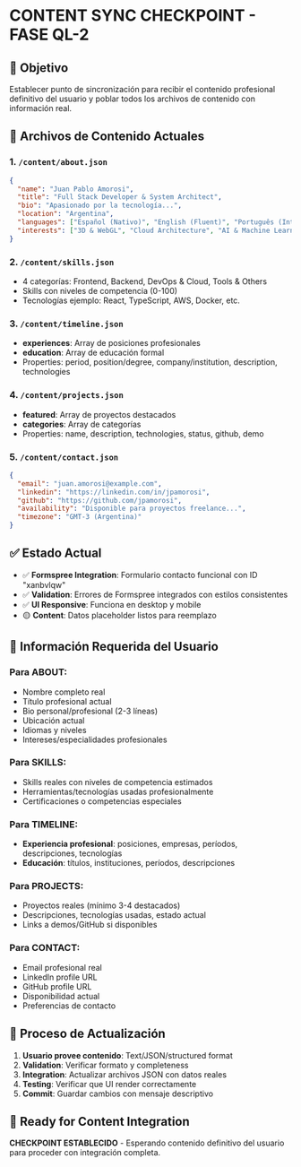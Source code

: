 # CONTENT SYNC CHECKPOINT - FASE QL-2

## 🎯 Objetivo
Establecer punto de sincronización para recibir el contenido profesional definitivo del usuario y poblar todos los archivos de contenido con información real.

## 📁 Archivos de Contenido Actuales

### 1. `/content/about.json`
```json
{
  "name": "Juan Pablo Amorosi",
  "title": "Full Stack Developer & System Architect", 
  "bio": "Apasionado por la tecnología...",
  "location": "Argentina",
  "languages": ["Español (Nativo)", "English (Fluent)", "Português (Intermediate)"],
  "interests": ["3D & WebGL", "Cloud Architecture", "AI & Machine Learning", ...]
}
```

### 2. `/content/skills.json`
- 4 categorías: Frontend, Backend, DevOps & Cloud, Tools & Others
- Skills con niveles de competencia (0-100)
- Tecnologías ejemplo: React, TypeScript, AWS, Docker, etc.

### 3. `/content/timeline.json`
- **experiences**: Array de posiciones profesionales
- **education**: Array de educación formal
- Properties: period, position/degree, company/institution, description, technologies

### 4. `/content/projects.json`
- **featured**: Array de proyectos destacados
- **categories**: Array de categorías
- Properties: name, description, technologies, status, github, demo

### 5. `/content/contact.json`
```json
{
  "email": "juan.amorosi@example.com",
  "linkedin": "https://linkedin.com/in/jpamorosi",
  "github": "https://github.com/jpamorosi", 
  "availability": "Disponible para proyectos freelance...",
  "timezone": "GMT-3 (Argentina)"
}
```

## ✅ Estado Actual
- ✅ **Formspree Integration**: Formulario contacto funcional con ID "xanbvlqw"
- ✅ **Validation**: Errores de Formspree integrados con estilos consistentes
- ✅ **UI Responsive**: Funciona en desktop y mobile
- 🟡 **Content**: Datos placeholder listos para reemplazo

## 📝 Información Requerida del Usuario

### Para ABOUT:
- Nombre completo real
- Título profesional actual
- Bio personal/profesional (2-3 líneas)
- Ubicación actual
- Idiomas y niveles
- Intereses/especialidades profesionales

### Para SKILLS:
- Skills reales con niveles de competencia estimados
- Herramientas/tecnologías usadas profesionalmente
- Certificaciones o competencias especiales

### Para TIMELINE:
- **Experiencia profesional**: posiciones, empresas, períodos, descripciones, tecnologías
- **Educación**: títulos, instituciones, períodos, descripciones

### Para PROJECTS:
- Proyectos reales (mínimo 3-4 destacados)
- Descripciones, tecnologías usadas, estado actual
- Links a demos/GitHub si disponibles

### Para CONTACT:
- Email profesional real
- LinkedIn profile URL
- GitHub profile URL
- Disponibilidad actual
- Preferencias de contacto

## 🚀 Proceso de Actualización

1. **Usuario provee contenido**: Text/JSON/structured format
2. **Validation**: Verificar formato y completeness
3. **Integration**: Actualizar archivos JSON con datos reales
4. **Testing**: Verificar que UI render correctamente
5. **Commit**: Guardar cambios con mensaje descriptivo

## 🔄 Ready for Content Integration

**CHECKPOINT ESTABLECIDO** - Esperando contenido definitivo del usuario para proceder con integración completa.